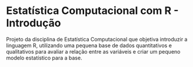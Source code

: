 # Estatística Computacional com R - Introdução
Projeto da disciplina de Estatística Computacional que objetiva introduzir a linguagem R, utilizando uma pequena base de dados quantitativos e qualitativos para avaliar a relação entre as variáveis e criar um pequeno modelo estatístico para a base.
